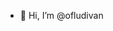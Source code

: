 - 👋 Hi, I’m @ofludivan

<!---
ofludivan/ofludivan is a ✨ special ✨ repository because its `README.md` (this file) appears on your GitHub profile.
You can click the Preview link to take a look at your changes.
--->
